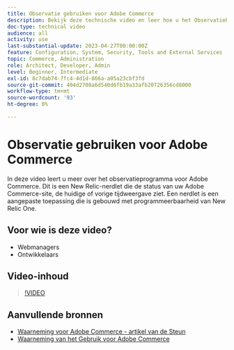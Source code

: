 ```yaml
---
title: Observatie gebruiken voor Adobe Commerce
description: Bekijk deze technische video en leer hoe u het Observatiehulpmiddel voor Adobe Commerce kunt gebruiken.
doc-type: technical video
audience: all
activity: use
last-substantial-update: 2023-04-27T00:00:00Z
feature: Configuration, System, Security, Tools and External Services
topic: Commerce, Administration
role: Architect, Developer, Admin
level: Beginner, Intermediate
exl-id: 8c7dab74-7fc4-4d1d-866a-a05a23cbf3fd
source-git-commit: 404d2708a6d540d6fb19a33afb20726356cd8000
workflow-type: tm+mt
source-wordcount: '93'
ht-degree: 0%

---
```


# Observatie gebruiken voor Adobe Commerce

In deze video leert u meer over het observatieprogramma voor Adobe Commerce. Dit is een New Relic-nerdlet die de status van uw Adobe Commerce-site, de huidige of vorige tijdweergave ziet. Een nerdlet is een aangepaste toepassing die is gebouwd met programmeerbaarheid van New Relic One.

## Voor wie is deze video?

- Webmanagers
- Ontwikkelaars

## Video-inhoud

>[!VIDEO](https://video.tv.adobe.com/v/344444?quality=12&learn=on)

## Aanvullende bronnen

- [ Waarneming voor Adobe Commerce - artikel van de Steun ](https://experienceleague.adobe.com/docs/commerce-knowledge-base/kb/support-tools/observation/observation-adobe-commerce-overview.html?)
- [ Waarneming van het Gebruik voor Adobe Commerce ](https://experienceleague.adobe.com/docs/commerce-operations/tools/observation-for-adobe-commerce/intro.html)
